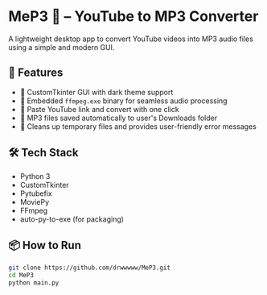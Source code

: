 # MeP3 🎵 – YouTube to MP3 Converter

A lightweight desktop app to convert YouTube videos into MP3 audio files using a simple and modern GUI.


## 🚀 Features

- 🎨 CustomTkinter GUI with dark theme support
- 🔧 Embedded `ffmpeg.exe` binary for seamless audio processing
- 🔗 Paste YouTube link and convert with one click
- 📁 MP3 files saved automatically to user's Downloads folder
- 🧹 Cleans up temporary files and provides user-friendly error messages

## 🛠️ Tech Stack

- Python 3
- CustomTkinter
- Pytubefix
- MoviePy
- FFmpeg
- auto-py-to-exe (for packaging)

## 📦 How to Run

```bash
git clone https://github.com/drwwwww/MeP3.git
cd MeP3
python main.py
